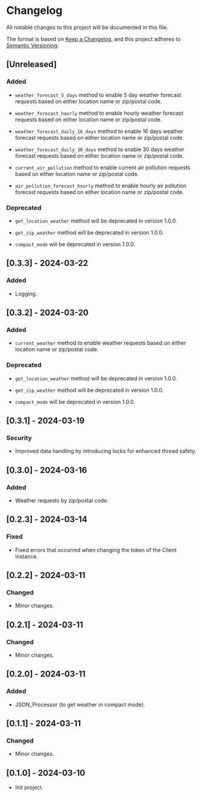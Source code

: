 # Changelog

All notable changes to this project will be documented in this file.

The format is based on [Keep a Changelog](https://keepachangelog.com/en/1.1.0/),
and this project adheres to [Semantic Versioning](https://semver.org/spec/v2.0.0.html).

## [Unreleased]

### Added

- `weather_forecast_5_days` method to enable 5 day weather forecast requests based on
  either location name or zip/postal code.

- `weather_forecast_hourly` method to enable hourly weather forecast requests based on
  either location name or zip/postal code.

- `weather_forecast_daily_16_days` method to enable 16 days weather forecast requests
  based on either location name or zip/postal code.

- `weather_forecast_daily_30_days` method to enable 30 days weather forecast requests
  based on either location name or zip/postal code.

- `current_air_pollution` method to enable current air pollution requests based
  on either location name or zip/postal code.

- `air_pollution_forecast_hourly` method to enable hourly air pollution forecast
  requests based on either location name or zip/postal code.

### Deprecated

- `get_location_weather` method will be deprecated in version 1.0.0.
  
- `get_zip_weather` method will be deprecated in version 1.0.0.

- `compact_mode` will be deprecated in version 1.0.0.

## [0.3.3] - 2024-03-22

### Added

- Logging.

## [0.3.2] - 2024-03-20

### Added

- `current_weather` method to enable weather requests based on either
  location name or zip/postal code.

### Deprecated

- `get_location_weather` method will be deprecated in version 1.0.0.
  
- `get_zip_weather` method will be deprecated in version 1.0.0.

- `compact_mode` will be deprecated in version 1.0.0.

## [0.3.1] - 2024-03-19

### Security

- Improved data handling by introducing locks for enhanced thread safety.

## [0.3.0] - 2024-03-16

### Added

- Weather requests by zip/postal code.

## [0.2.3] - 2024-03-14

### Fixed

- Fixed errors that occurred when changing the token of the Client instance.

## [0.2.2] - 2024-03-11

### Changed 

- Minor changes.

## [0.2.1] - 2024-03-11

### Changed 

- Minor changes.

## [0.2.0] - 2024-03-11

### Added

- JSON_Processor (to get weather in compact mode).

## [0.1.1] - 2024-03-11

### Changed 

- Minor changes.

## [0.1.0] - 2024-03-10

- Init project.
